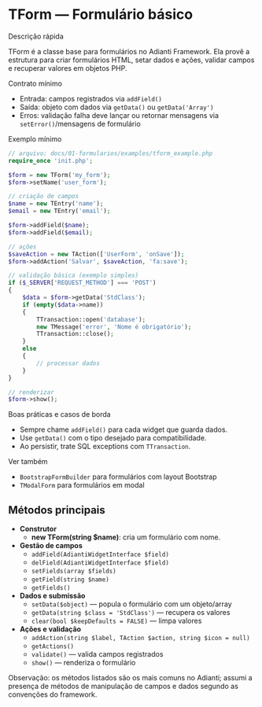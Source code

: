 # TForm — Formulário básico

Descrição rápida

TForm é a classe base para formulários no Adianti Framework. Ela provê a estrutura para criar formulários HTML, setar dados e ações, validar campos e recuperar valores em objetos PHP.

Contrato mínimo

- Entrada: campos registrados via `addField()`
- Saída: objeto com dados via `getData()` ou `getData('Array')`
- Erros: validação falha deve lançar ou retornar mensagens via `setError()`/mensagens de formulário

Exemplo mínimo

```php
// arquivo: docs/01-formularios/examples/tform_example.php
require_once 'init.php';

$form = new TForm('my_form');
$form->setName('user_form');

// criação de campos
$name = new TEntry('name');
$email = new TEntry('email');

$form->addField($name);
$form->addField($email);

// ações
$saveAction = new TAction(['UserForm', 'onSave']);
$form->addAction('Salvar', $saveAction, 'fa:save');

// validação básica (exemplo simples)
if ($_SERVER['REQUEST_METHOD'] === 'POST')
{
    $data = $form->getData('StdClass');
    if (empty($data->name))
    {
        TTransaction::open('database');
        new TMessage('error', 'Nome é obrigatório');
        TTransaction::close();
    }
    else
    {
        // processar dados
    }
}

// renderizar
$form->show();
```

Boas práticas e casos de borda

- Sempre chame `addField()` para cada widget que guarda dados.
- Use `getData()` com o tipo desejado para compatibilidade.
- Ao persistir, trate SQL exceptions com `TTransaction`.

Ver também

- `BootstrapFormBuilder` para formulários com layout Bootstrap
- `TModalForm` para formulários em modal

## Métodos principais

- __Construtor__
    - ____new TForm(string $name)____: cria um formulário com nome.
- __Gestão de campos__
    - `addField(AdiantiWidgetInterface $field)`
    - `delField(AdiantiWidgetInterface $field)`
    - `setFields(array $fields)`
    - `getField(string $name)`
    - `getFields()`
- __Dados e submissão__
    - `setData($object)` — popula o formulário com um objeto/array
    - `getData(string $class = 'StdClass')` — recupera os valores
    - `clear(bool $keepDefaults = FALSE)` — limpa valores
- __Ações e validação__
    - `addAction(string $label, TAction $action, string $icon = null)`
    - `getActions()`
    - `validate()` — valida campos registrados
    - `show()` — renderiza o formulário

Observação: os métodos listados são os mais comuns no Adianti; assumi a presença de métodos de manipulação de campos e dados segundo as convenções do framework.
